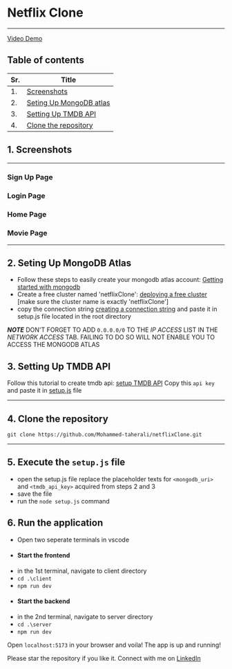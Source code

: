 # Netflix Clone

---

[Video Demo](#)

## Table of contents

| Sr. | Title                                                  |
| --- | ------------------------------------------------------ |
| 1.  | [Screenshots](#1-screenshots)                          |
| 2.  | [Seting Up MongoDB atlas](#2-setting-up-mongodb-atlas) |
| 3.  | [Setting Up TMDB API](#3-setting-up-tmdb-api)          |
| 4.  | [Clone the repository](#4-clone-the-repository)        |

## 1. Screenshots

---

### Sign Up Page

### Login Page

### Home Page

### Movie Page

---

## 2. Seting Up MongoDB Atlas

-   Follow these steps to easily create your mongodb atlas account: [Getting started with mongodb](https://www.mongodb.com/docs/atlas/getting-started/)
-   Create a free cluster named 'netflixClone': [deploying a free cluster](https://www.mongodb.com/docs/atlas/tutorial/deploy-free-tier-cluster/) [make sure the cluster name is exactly 'netflixClone']
-   copy the connection string [creating a connection string](https://www.mongodb.com/docs/drivers/node/current/quick-start/create-a-connection-string/) and paste it in setup.js file located in the root directory

**_NOTE_**
DON'T FORGET TO ADD `0.0.0.0/0` TO THE _IP ACCESS_ LIST IN THE _NETWORK ACCESS_ TAB. FAILING TO DO SO WILL NOT ENABLE YOU TO ACCESS THE MONGODB ATLAS

## 3. Setting Up TMDB API

Follow this tutorial to create tmdb api: [setup TMDB API](https://www.educative.io/courses/movie-database-api-python/set-up-the-credentials)
Copy this `api key` and paste it in [setup.js](#4-clone-the-repository) file

---

## 4. Clone the repository

```
git clone https://github.com/Mohammed-taherali/netflixClone.git
```

---

## 5. Execute the `setup.js` file

-   open the setup.js file
    replace the placeholder texts for `<mongodb_uri>` and `<tmdb_api_key>` acquired from steps 2 and 3
-   save the file
-   run the `node setup.js` command

## 6. Run the application

-   Open two seperate terminals in vscode
-   #### Start the frontend
-   in the 1st terminal, navigate to client directory
-   `cd .\client`
-   `npm run dev`
-   #### Start the backend
-   in the 2nd terminal, navigate to server directory
-   `cd .\server`
-   `npm run dev`

Open `localhost:5173` in your browser and voila! The app is up and running!

Please star the repository if you like it.
Connect with me on [LinkedIn](https://www.linkedin.com/in/mohammedtaherali)
